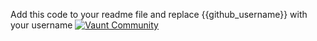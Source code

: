 Add this code to your readme file and replace {{github_username}} with your username 
[![Vaunt Community](https://api.vaunt.dev/v1/github/entities/{{github_username}}/badges/community)](https://community.vaunt.dev/board/{{github_username}})
